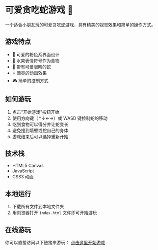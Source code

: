 # 可爱贪吃蛇游戏 🐍

一个适合小朋友玩的可爱贪吃蛇游戏，具有精美的视觉效果和简单的操作方式。

## 游戏特点

- 🎨 可爱的粉色系界面设计
- 🍎 水果表情符号作为食物
- 👀 带有可爱眼睛的蛇
- ⭐ 漂亮的动画效果
- 🎮 简单的控制方式

## 如何游玩

1. 点击"开始游戏"按钮开始
2. 使用方向键（↑↓←→）或 WASD 键控制蛇的移动
3. 吃到食物可以得分并让蛇变长
4. 避免撞到墙壁或蛇自己的身体
5. 游戏结束后可以选择重新开始

## 技术栈

- HTML5 Canvas
- JavaScript
- CSS3 动画

## 本地运行

1. 下载所有文件到本地文件夹
2. 用浏览器打开 `index.html` 文件即可开始游玩

## 在线游玩

你可以直接访问以下链接来游玩：
[点击这里开始游戏](https://lumos-tiamo.github.io/snake-game/) 
